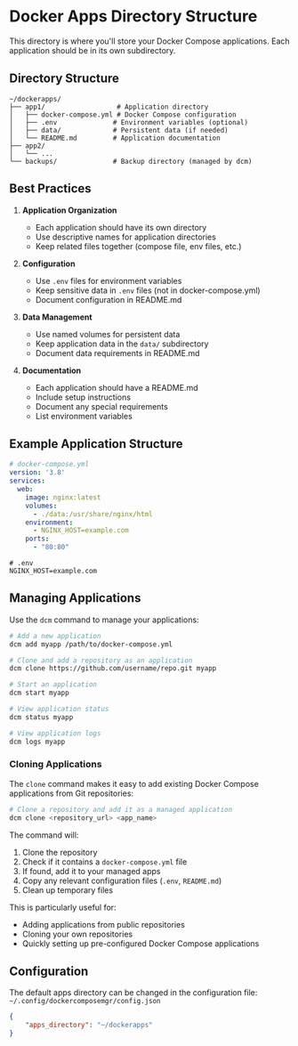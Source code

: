 # Docker Apps Directory Structure

This directory is where you'll store your Docker Compose applications. Each application should be in its own subdirectory.

## Directory Structure

```
~/dockerapps/
├── app1/                  # Application directory
│   ├── docker-compose.yml # Docker Compose configuration
│   ├── .env              # Environment variables (optional)
│   ├── data/             # Persistent data (if needed)
│   └── README.md         # Application documentation
├── app2/
│   └── ...
└── backups/              # Backup directory (managed by dcm)
```

## Best Practices

1. **Application Organization**
   - Each application should have its own directory
   - Use descriptive names for application directories
   - Keep related files together (compose file, env files, etc.)

2. **Configuration**
   - Use `.env` files for environment variables
   - Keep sensitive data in `.env` files (not in docker-compose.yml)
   - Document configuration in README.md

3. **Data Management**
   - Use named volumes for persistent data
   - Keep application data in the `data/` subdirectory
   - Document data requirements in README.md

4. **Documentation**
   - Each application should have a README.md
   - Include setup instructions
   - Document any special requirements
   - List environment variables

## Example Application Structure

```yaml
# docker-compose.yml
version: '3.8'
services:
  web:
    image: nginx:latest
    volumes:
      - ./data:/usr/share/nginx/html
    environment:
      - NGINX_HOST=example.com
    ports:
      - "80:80"
```

```env
# .env
NGINX_HOST=example.com
```

## Managing Applications

Use the `dcm` command to manage your applications:

```bash
# Add a new application
dcm add myapp /path/to/docker-compose.yml

# Clone and add a repository as an application
dcm clone https://github.com/username/repo.git myapp

# Start an application
dcm start myapp

# View application status
dcm status myapp

# View application logs
dcm logs myapp
```

### Cloning Applications

The `clone` command makes it easy to add existing Docker Compose applications from Git repositories:

```bash
# Clone a repository and add it as a managed application
dcm clone <repository_url> <app_name>
```

The command will:
1. Clone the repository
2. Check if it contains a `docker-compose.yml` file
3. If found, add it to your managed apps
4. Copy any relevant configuration files (`.env`, `README.md`)
5. Clean up temporary files

This is particularly useful for:
- Adding applications from public repositories
- Cloning your own repositories
- Quickly setting up pre-configured Docker Compose applications

## Configuration

The default apps directory can be changed in the configuration file:
`~/.config/dockercomposemgr/config.json`

```json
{
    "apps_directory": "~/dockerapps"
}
``` 